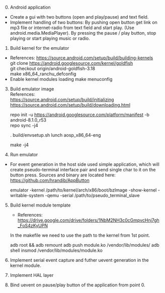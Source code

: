 0. Android application
  - Create a gui with two buttons (open and play/pause) and text field.
  - Implement handling of two buttons:
    By pushing open button get link on mp3 file or internet-radio from text field and start play. (Use android.media.MediaPlayer).
    By pressing the pause / play button, stop playing or start playing music or radio.

1. Build kernel for the emulator
  - References: https://source.android.com/setup/build/building-kernels  
     git clone https://android.googlesource.com/kernel/goldfish  
     git checkout origin/android-goldfish-3.18  
     make x86_64_ranchu_defconfig
  - Enable kernel modules loading
     make menuconfig
3. Build emulator image  
    References:  
    https://source.android.com/setup/build/initializing  
    https://source.android.com/setup/build/downloading.html  
  
    repo init -u https://android.googlesource.com/platform/manifest -b android-8.1.0_r53  
    repo sync -j4    

    . build/envsetup.sh
    lunch aosp_x86_64-eng

    make -j4

4. Run emulator  
  - For event generation in the host side used simple application,
    which will create pseudo-terminal interface pair and send single char to it
    on the button press. Sources and binary are located here:
    https://github.com/hrandib/AppButton

    emulator -kernel /path/to/kernel/arch/x86/boot/bzImage
    -show-kernel -writable-system -qemu -serial /path/to/pseudo_terminal_slave

5. Build kernel module template
    - References:
    https://drive.google.com/drive/folders/1NbM2NH3c0cGmpvcHnj7gh_FoS4zKyUPN

    In the makefile we need to use the path to the kernel from 1st point.

    adb root && adb remount
    adb push module.ko /vendor/lib/modules/
    adb shell insmod /vendor/lib/modules/module.ko

6. Implement serial event capture and futher uevent generation in the kernel module.

7. Implement HAL layer
   
8. Bind uevent on pause/play button of the application from point 0.
